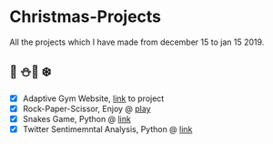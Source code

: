 # Christmas-Projects 
All the projects which I have made from december 15 to jan 15 2019.
## :christmas_tree: :snowman::santa: :snowflake:

- [x] Adaptive Gym Website, [link](https://github.com/Ujjval-Patel/Adaptive-Gym-Website) to project
- [x] Rock-Paper-Scissor, Enjoy @ [play](https://codepen.io/Ujjval/pen/YdpQoj)
- [x] Snakes Game, Python @ [link](https://github.com/Ujjval-Patel/Christmas-Projects/tree/master/Python-Snakes-Game)
- [x] Twitter Sentimemntal Analysis, Python @ [link](https://github.com/Ujjval-Patel/Christmas-Projects/tree/master/Twitter-Sentimental-Analysis)

